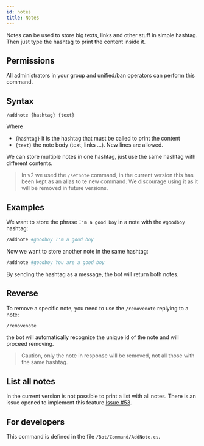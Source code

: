 ```yaml
---
id: notes
title: Notes
---
```


Notes can be used to store big texts, links and other stuff in simple hashtag. Then just type the hashtag to print 
the content inside it.

## Permissions
All administrators in your group and unified/ban operators can perform this command.

## Syntax
```
/addnote {hashtag} {text}
```

Where 
- `{hashtag}` it is the hashtag that must be called to print the content
- `{text}` the note body (text, links …). New lines are allowed.

We can store multiple notes in one hashtag, just use the same hashtag with different contents.

> In v2 we used the `/setnote` command, in the current version this has been kept as an alias to te new command. 
> We discourage using it as it will be removed in future versions.

## Examples
We want to store the phrase `I'm a good boy` in a note with the `#goodboy` hashtag:

```bash
/addnote #goodboy I'm a good boy
```

Now we want to store another note in the same hashtag:

```bash
/addnote #goodboy You are a good boy
```

By sending the hashtag as a message, the bot will return both notes.

## Reverse
To remove a specific note, you need to use the `/removenote` replying to a note:

```bash
/removenote
```

the bot will automatically recognize the unique id of the note and will proceed removing.

> Caution, only the note in response will be removed, not all those with the same hashtag.

## List all notes
In the current version is not possible to print a list with all notes. There is an issue opened to implement this 
feature [Issue #53](https://github.com/unified-ban/Terminal/issues/53).

## For developers
This command is defined in the file `/Bot/Command/AddNote.cs`.
